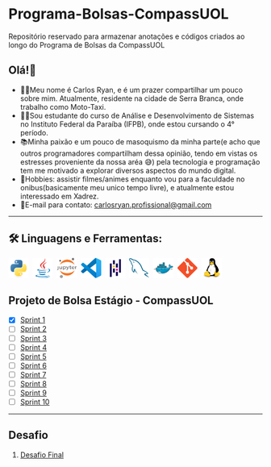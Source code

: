 # Programa-Bolsas-CompassUOL
Repositório reservado para armazenar anotações e códigos criados ao longo do Programa de Bolsas da CompassUOL
## Olá!👋

- 🙋‍♂️Meu nome é Carlos Ryan, e é um prazer compartilhar um pouco sobre mim. Atualmente, residente na cidade de Serra Branca, onde trabalho como Moto-Taxi.
- 🧑‍💻Sou estudante do curso de Análise e Desenvolvimento de Sistemas no Instituto Federal da Paraíba (IFPB), onde estou cursando o 4° período.
- 📚Minha paixão e um pouco de masoquismo da minha parte(e acho que outros programadores compartilham dessa opinião, tendo em vistas os estresses proveniente da nossa aréa 😅) pela tecnologia e programação tem me motivado a explorar diversos aspectos do mundo digital.
- 🌱Hobbies: assistir filmes/animes enquanto vou para a faculdade no onibus(basicamente meu unico tempo livre), e atualmente estou interessado em Xadrez.
- 📧E-mail para contato: carlosryan.profissional@gmail.com

---
## 🛠️ Linguagens e Ferramentas:

<div>
  <img src="https://github.com/devicons/devicon/blob/master/icons/python/python-original.svg" title="Python" alt="Python" width="40" heght="40"/>&nbsp;
  <img src="https://github.com/devicons/devicon/blob/master/icons/java/java-original.svg" title="Java" alt="Java" width="40" heght="40"/>&nbsp;
  <img src="https://github.com/devicons/devicon/blob/master/icons/jupyter/jupyter-original-wordmark.svg" title="Jupyter" alt="Jupyter" width="40" heght="40"/>&nbsp;
  <img src="https://github.com/devicons/devicon/blob/master/icons/vscode/vscode-original.svg" title="VSCode" alt="VSCode" width="40" heght="40"/>&nbsp;
  <img src="https://github.com/devicons/devicon/blob/master/icons/pandas/pandas-original.svg" title="Pandas" alt="Pandas" width="40" heght="40"/>&nbsp;
  <img src="https://github.com/devicons/devicon/blob/master/icons/mysql/mysql-original.svg" title="MySQL" alt="MySQL" width="40" heght="40"/>&nbsp;
  <img src="https://github.com/devicons/devicon/blob/master/icons/docker/docker-original.svg" title="Docker" alt="Docker" width="40" heght="40"/>&nbsp;
  <img src="https://github.com/devicons/devicon/blob/master/icons/git/git-original.svg" title="Git" alt="Git" width="40" heght="40"/>&nbsp;
  <img src="https://github.com/devicons/devicon/blob/master/icons/linux/linux-original.svg" title="Linux" alt="Linux" width="40" heght="40"/>&nbsp;
</div>

## Projeto de Bolsa Estágio - CompassUOL 

- [x] [Sprint 1](Sprint%201/README.md)
- [ ] [Sprint 2](Sprint%202/README.md)
- [ ] [Sprint 3](Sprint%203/README.md)
- [ ] [Sprint 4](Sprint%204/README.md)
- [ ] [Sprint 5](Sprint%205/README.md)
- [ ] [Sprint 6](Sprint%206/README.md)
- [ ] [Sprint 7](Sprint%207/README.md)
- [ ] [Sprint 8](Sprint%208/README.md)
- [ ] [Sprint 9](Sprint%209/README.md)
- [ ] [Sprint 10](Sprint%2010/README.md)

---
## Desafio

1. [Desafio Final](Desafio/README.md)

